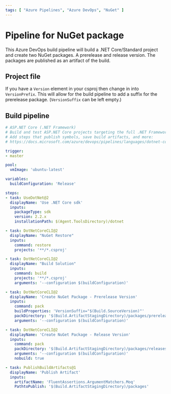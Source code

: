 ```yaml
---
tags: [ "Azure Pipelines", "Azure DevOps", "NuGet" ]
---
```


# Pipeline for NuGet package

This Azure DevOps build pipeline will build a .NET Core/Standard project and create two NuGet packages. A prerelease and release version. The packages are published as an artifact of the build.

## Project file
If you have a `Version` element in your csproj then change in into `VersionPrefix`. This will allow for the build pipeline to add a suffix for the prerelease package. (`VersionSuffix` can be left empty.)

## Build pipeline

```yaml
# ASP.NET Core (.NET Framework)
# Build and test ASP.NET Core projects targeting the full .NET Framework.
# Add steps that publish symbols, save build artifacts, and more:
# https://docs.microsoft.com/azure/devops/pipelines/languages/dotnet-core

trigger:
- master

pool:
  vmImage: 'ubuntu-latest'

variables:
  buildConfiguration: 'Release'

steps:
- task: UseDotNet@2
  displayName: 'Use .NET Core sdk'
  inputs:
    packageType: sdk
    version: 2.2.x
    installationPath: $(Agent.ToolsDirectory)/dotnet

- task: DotNetCoreCLI@2
  displayName: "NuGet Restore"
  inputs:
    command: restore
    projects: '**/*.csproj'

- task: DotNetCoreCLI@2
  displayName: "Build Solution"
  inputs:
    command: build
    projects: '**/*.csproj'
    arguments: '--configuration $(buildConfiguration)'

- task: DotNetCoreCLI@2
  displayName: 'Create NuGet Package - Prerelease Version'
  inputs:
    command: pack
    buildProperties: 'VersionSuffix="$(Build.SourceVersion)"'
    packDirectory: '$(Build.ArtifactStagingDirectory)/packages/prereleases'
    arguments: '--configuration $(buildConfiguration)'

- task: DotNetCoreCLI@2
  displayName: 'Create NuGet Package - Release Version'
  inputs:
    command: pack
    packDirectory: '$(Build.ArtifactStagingDirectory)/packages/releases'
    arguments: '--configuration $(buildConfiguration)'
    nobuild: true

- task: PublishBuildArtifacts@1
  displayName: 'Publish Artifact'
  inputs:
    artifactName: 'FluentAssertions.ArgumentMatchers.Moq'
    PathtoPublish: '$(Build.ArtifactStagingDirectory)/packages'

```